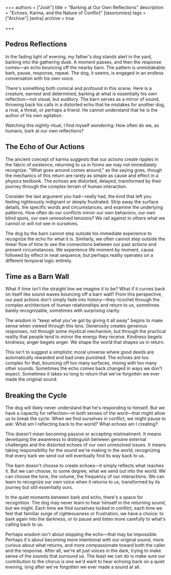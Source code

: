 +++
authors = ["Josh"]
title = "Barking at Our Own Reflections"
description = "Echoes, Karma, and the Nature of Conflict"
[taxonomies]
tags = ["Archive"]
[extra]
archive = true

+++

## Pedros Reflections

In the fading light of evening, my father's dog stands alert in the yard, barking into the gathering dusk. A moment passes, and then the response comes—an echo bouncing off the nearby barn. The pattern is unmistakable: bark, pause, response, repeat. The dog, it seems, is engaged in an endless conversation with his own voice.

There's something both comical and profound in this scene. Here is a creature, earnest and determined, barking at what is essentially his own reflection—not visual, but auditory. The barn serves as a mirror of sound, throwing back his calls in a distorted echo that he mistakes for another dog, a rival, a threat, or perhaps a friend. He cannot understand that he is the author of his own agitation.

Watching this nightly ritual, I find myself wondering: How often do we, as humans, bark at our own reflections?

## The Echo of Our Actions

The ancient concept of karma suggests that our actions create ripples in the fabric of existence, returning to us in forms we may not immediately recognize. "What goes around comes around," as the saying goes, though the mechanics of this return are rarely as simple as cause and effect in a physics textbook. The echoes are distorted, delayed, transformed by their journey through the complex terrain of human interaction.

Consider the last argument you had—really had, the kind that left you feeling righteously indignant or deeply frustrated. Strip away the surface details, the specific words and circumstances, and examine the underlying patterns. How often do our conflicts mirror our own behaviors, our own blind spots, our own unresolved tensions? We rail against in others what we cannot or will not see in ourselves.

The dog by the barn cannot step outside his immediate experience to recognize the echo for what it is. Similarly, we often cannot step outside the linear flow of time to see the connections between our past actions and present circumstances. We experience life moment by moment, cause followed by effect in neat sequence, but perhaps reality operates on a different temporal logic entirely.

## Time as a Barn Wall

What if time isn't the straight line we imagine it to be? What if it curves back on itself like sound waves bouncing off a barn wall? From this perspective, our past actions don't simply fade into history—they ricochet through the complex architecture of human relationships and return to us, sometimes barely recognizable, sometimes with surprising clarity.

The wisdom in "keep what you've got by giving it all away" begins to make sense when viewed through this lens. Generosity creates generous responses, not through some mystical mechanism, but through the practical reality that people tend to mirror the energy they receive. Kindness begets kindness; anger begets anger. We shape the world that shapes us in return.

This isn't to suggest a simplistic moral universe where good deeds are automatically rewarded and bad ones punished. The echoes are too complex for that, bouncing off too many surfaces, mixing with too many other sounds. Sometimes the echo comes back changed in ways we don't expect. Sometimes it takes so long to return that we've forgotten we ever made the original sound.

## Breaking the Cycle

The dog will likely never understand that he's responding to himself. But we have a capacity for reflection—in both senses of the word—that might allow us to break the cycle. When we find ourselves in conflict, we might pause to ask: What am I reflecting back to the world? What echoes am I creating?

This doesn't mean becoming passive or accepting mistreatment. It means developing the awareness to distinguish between genuine external challenges and the distorted echoes of our own unresolved issues. It means taking responsibility for the sound we're making in the world, recognizing that every bark we send out will eventually find its way back to us.

The barn doesn't choose to create echoes—it simply reflects what reaches it. But we can choose, to some degree, what we send out into the world. We can choose the tone, the volume, the frequency of our interactions. We can learn to recognize our own voice when it returns to us, transformed by its journey but still essentially ours.

In the quiet moments between bark and echo, there's a space for recognition. The dog may never learn to hear himself in the returning sound, but we might. Each time we find ourselves locked in conflict, each time we feel that familiar surge of righteousness or frustration, we have a choice: to bark again into the darkness, or to pause and listen more carefully to what's calling back to us.

Perhaps wisdom isn't about stopping the echo—that may be impossible. Perhaps it's about becoming more intentional with our original sound, more curious about what returns, and more compassionate toward both the caller and the response. After all, we're all just voices in the dark, trying to make sense of the sounds that surround us. The least we can do is make sure our contribution to the chorus is one we'd want to hear echoing back on a quiet evening, long after we've forgotten we ever made a sound at all.